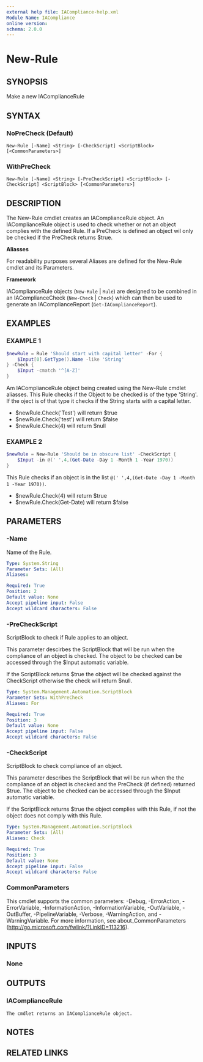 ```yaml
---
external help file: IACompliance-help.xml
Module Name: IACompliance
online version:
schema: 2.0.0
---
```


# New-Rule

## SYNOPSIS
Make a new IAComplianceRule

## SYNTAX

### NoPreCheck (Default)
```
New-Rule [-Name] <String> [-CheckScript] <ScriptBlock> [<CommonParameters>]
```

### WithPreCheck
```
New-Rule [-Name] <String> [-PreCheckScript] <ScriptBlock> [-CheckScript] <ScriptBlock> [<CommonParameters>]
```

## DESCRIPTION
The New-Rule cmdlet creates an IAComplianceRule object.
An IAComplianceRule object is used to check whether or not an object complies with the defined Rule.
If a PreCheck is defined an object wil only be checked if the PreCheck returns $true.


**Aliasses**

For readability purposes several Aliases are defined for the New-Rule cmdlet and its Parameters.


**Framework**

IAComplianceRule objects (`New-Rule` | `Rule`) are designed to be combined in an IAComplianceCheck (`New-Check` | `Check`) which can then be used to generate an IAComplianceReport (`Get-IAComplianceReport`).

## EXAMPLES

### EXAMPLE 1
```powershell
$newRule = Rule 'Should start with capital letter' -For {
	$Input[0].GetType().Name -like 'String'
} -Check {
	$Input -cmatch '^[A-Z]'
}
```

Am IAComplianceRule object being created using the New-Rule cmdlet aliasses.
This Rule checks if the Object to be checked is of the type 'String'.
If the oject is of that type it checks if the String starts with a capital letter.
* $newRule.Check('Test') will return $true
* $newRule.Check('test') will return $false
* $newRule.Check(4) will return $null

### EXAMPLE 2
```powershell
$newRule = New-Rule 'Should be in obscure list' -CheckScript {
	$Input -in @(' ',4,(Get-Date -Day 1 -Month 1 -Year 1970))
}
```

This Rule checks if an object is in the list `@(' ',4,(Get-Date -Day 1 -Month 1 -Year 1970))`.
* $newRule.Check(4) will return $true
* $newRule.Check(Get-Date) will return $false

## PARAMETERS

### -Name
Name of the Rule.

```yaml
Type: System.String
Parameter Sets: (All)
Aliases:

Required: True
Position: 2
Default value: None
Accept pipeline input: False
Accept wildcard characters: False
```

### -PreCheckScript
ScriptBlock to check if Rule applies to an object.

This parameter descirbes the ScriptBlock that will be run when the compliance of an object is checked. The object to be checked can be accessed through the $Input automatic variable.

If the ScriptBlock returns $true the object will be checked against the CheckScript otherwise the check will return $null.

```yaml
Type: System.Management.Automation.ScriptBlock
Parameter Sets: WithPreCheck
Aliases: For

Required: True
Position: 3
Default value: None
Accept pipeline input: False
Accept wildcard characters: False
```

### -CheckScript
ScriptBlock to check compliance of an object.

This parameter describes the ScriptBlock that will be run when the the compliance of an object is checked and the PreCheck (if defined) returned $true. The object to be checked can be accessed through the $Input automatic variable.

If the ScriptBlock returns $true the object complies with this Rule, if not the object does not comply with this Rule.

```yaml
Type: System.Management.Automation.ScriptBlock
Parameter Sets: (All)
Aliases: Check

Required: True
Position: 3
Default value: None
Accept pipeline input: False
Accept wildcard characters: False
```

### CommonParameters
This cmdlet supports the common parameters: -Debug, -ErrorAction, -ErrorVariable, -InformationAction, -InformationVariable, -OutVariable, -OutBuffer, -PipelineVariable, -Verbose, -WarningAction, and -WarningVariable. For more information, see about_CommonParameters (http://go.microsoft.com/fwlink/?LinkID=113216).

## INPUTS

### None

## OUTPUTS

### IAComplianceRule
	The cmdlet returns an IAComplianceRule object.

## NOTES

## RELATED LINKS
